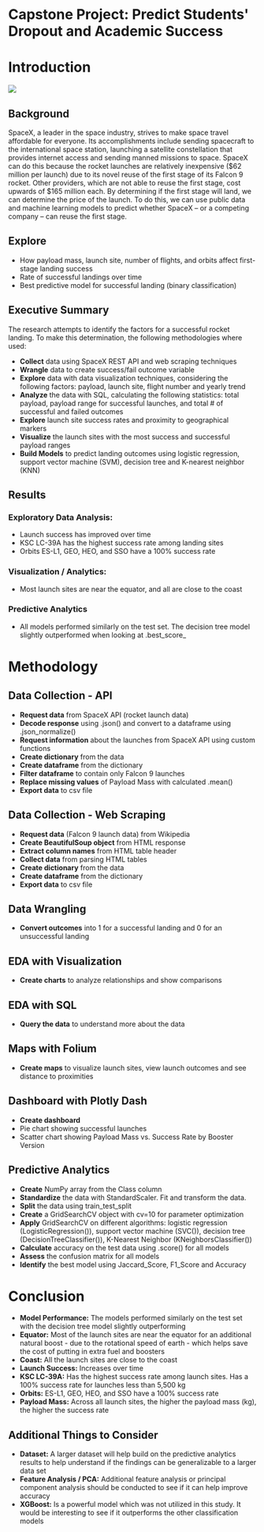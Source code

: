 # Capstone Project: Predict Students' Dropout and Academic Success

# Introduction

![](https://cf-courses-data.s3.us.cloud-object-storage.appdomain.cloud/IBMDeveloperSkillsNetwork-DS0701EN-SkillsNetwork/api/Images/landing_1.gif)

## Background
SpaceX, a leader in the space industry, strives to make space travel affordable for everyone. Its accomplishments include sending spacecraft to the international space station, launching a satellite constellation that provides internet access and sending manned missions to space. SpaceX can do this because the rocket launches are relatively inexpensive ($62 million per launch) due to its novel reuse of the first stage of its Falcon 9 rocket. Other providers, which are not able to reuse the first stage, cost upwards of $165 million each. By determining if the first stage will land, we can determine the price of the launch. To do this, we can use public data and machine learning models to predict whether SpaceX – or a competing company – can reuse the first stage.

## Explore
* How payload mass, launch site, number of flights, and orbits affect first-stage landing success
* Rate of successful landings over time
* Best predictive model for successful landing (binary classification)

## Executive Summary
The research attempts to identify the factors for a successful rocket landing. To make this determination, the following methodologies where used:
* **Collect** data using SpaceX REST API and web scraping techniques
* **Wrangle** data to create success/fail outcome variable
* **Explore** data with data visualization techniques, considering the following factors: payload, launch site, flight number and yearly trend
* **Analyze** the data with SQL, calculating the following statistics: total payload, payload range for successful launches, and total # of successful and failed outcomes
* **Explore** launch site success rates and proximity to geographical markers
* **Visualize** the launch sites with the most success and successful payload ranges
* **Build Models** to predict landing outcomes using logistic regression, support vector machine (SVM), decision tree and K-nearest neighbor (KNN)

## Results

### Exploratory Data Analysis:
* Launch success has improved over time
* KSC LC-39A has the highest success rate among landing sites
* Orbits ES-L1, GEO, HEO, and SSO have a 100% success rate

### Visualization / Analytics:
* Most launch sites are near the equator, and all are close to the coast

### Predictive Analytics
* All models performed similarly on the test set. The decision tree model slightly outperformed when looking at .best_score_

# Methodology

## Data Collection - API
* **Request data** from SpaceX API (rocket launch data)
* **Decode response** using .json() and convert to a dataframe using .json_normalize()
* **Request information** about the launches from SpaceX API using custom functions
* **Create dictionary** from the data
* **Create dataframe** from the dictionary
* **Filter dataframe** to contain only Falcon 9 launches
* **Replace missing values** of Payload Mass with calculated .mean()
* **Export data** to csv file

## Data Collection - Web Scraping
* **Request data** (Falcon 9 launch data) from Wikipedia
* **Create BeautifulSoup object** from HTML response
* **Extract column names** from HTML table header
* **Collect data** from parsing HTML tables
* **Create dictionary** from the data
* **Create dataframe** from the dictionary
* **Export data** to csv file

## Data Wrangling
* **Convert outcomes** into 1 for a successful landing and 0 for an unsuccessful landing

## EDA with Visualization
* **Create charts** to analyze relationships and show comparisons

## EDA with SQL
* **Query the data** to understand more about the data

## Maps with Folium
* **Create maps** to visualize launch sites, view launch outcomes and see distance to proximities

## Dashboard with Plotly Dash
* **Create dashboard**
* Pie chart showing successful launches
* Scatter chart showing Payload Mass vs. Success Rate by Booster Version

## Predictive Analytics
* **Create** NumPy array from the Class column
* **Standardize** the data with StandardScaler. Fit and transform the data.
* **Split** the data using train_test_split
* **Create** a GridSearchCV object with cv=10 for parameter optimization
* **Apply** GridSearchCV on different algorithms: logistic regression (LogisticRegression()), support vector machine (SVC()), decision tree (DecisionTreeClassifier()), K-Nearest Neighbor (KNeighborsClassifier())
* **Calculate** accuracy on the test data using .score() for all models
* **Assess** the confusion matrix for all models
* **Identify** the best model using Jaccard_Score, F1_Score and Accuracy

# Conclusion
* **Model Performance:** The models performed similarly on the test set with the decision tree model slightly outperforming
* **Equator:** Most of the launch sites are near the equator for an additional natural boost - due to the rotational speed of earth - which helps save the cost of putting in extra fuel and boosters
* **Coast:** All the launch sites are close to the coast
* **Launch Success:** Increases over time
* **KSC LC-39A:** Has the highest success rate among launch sites. Has a 100% success rate for launches less than 5,500 kg 
* **Orbits:** ES-L1, GEO, HEO, and SSO have a 100% success rate
* **Payload Mass:** Across all launch sites, the higher the payload mass (kg), the higher the success rate

## Additional Things to Consider
* **Dataset:** A larger dataset will help build on the predictive analytics results to help understand if the findings can be generalizable to a larger data set
* **Feature Analysis / PCA:** Additional feature analysis or principal component analysis should be conducted to see if it can help improve accuracy
* **XGBoost:** Is a powerful model which was not utilized in this study. It would be interesting to see if it outperforms the other classification models







